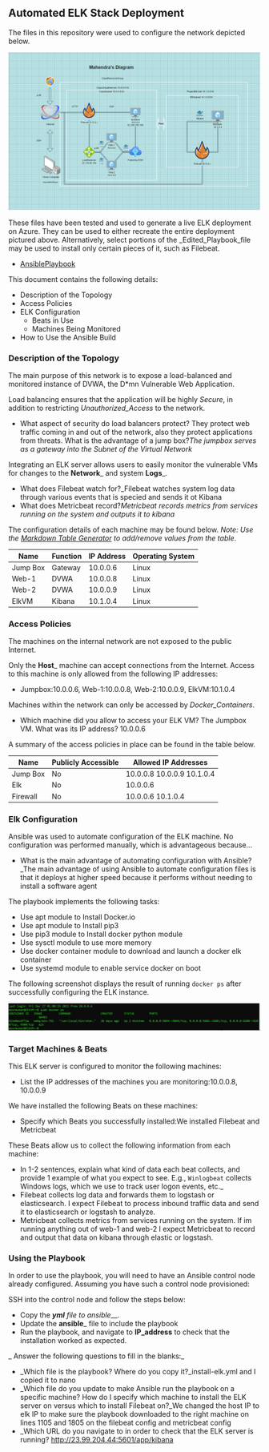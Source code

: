 ## Automated ELK Stack Deployment

The files in this repository were used to configure the network depicted below.

![Project1Diagram](https://github.com/MahendraG7/Project-1/blob/main/Diagrams/ProjectDiagram.jpg.PNG)

These files have been tested and used to generate a live ELK deployment on Azure. They can be used to either recreate the entire deployment pictured above. Alternatively, select portions of the _Edited_Playbook_file may be used to install only certain pieces of it, such as Filebeat.

  - [AnsiblePlaybook](https://github.com/MahendraG7/Project-1/tree/main/Ansible) 

This document contains the following details:
- Description of the Topology
- Access Policies
- ELK Configuration
  - Beats in Use
  - Machines Being Monitored
- How to Use the Ansible Build


### Description of the Topology

The main purpose of this network is to expose a load-balanced and monitored instance of DVWA, the D*mn Vulnerable Web Application.

Load balancing ensures that the application will be highly _Secure_, in addition to restricting _Unauthorized_Access_ to the network.
- What aspect of security do load balancers protect? They protect web traffic coming in and out of the network, also they protect applications from threats. What is the advantage of a jump box?_The jumpbox serves as a gateway into the Subnet of the Virtual Network_

Integrating an ELK server allows users to easily monitor the vulnerable VMs for changes to the __Network___ and system __Logs___.
- What does Filebeat watch for?_Filebeat watches system log data through various events that is specied and sends it ot Kibana
- What does Metricbeat record?_Metricbeat records metrics from services running on the system and outputs it to kibana_

The configuration details of each machine may be found below.
_Note: Use the [Markdown Table Generator](http://www.tablesgenerator.com/markdown_tables) to add/remove values from the table_.

| Name     | Function | IP Address | Operating System |
|----------|----------|------------|------------------|
| Jump Box | Gateway  | 10.0.0.6   | Linux            |
| Web-1    |  DVWA    | 10.0.0.8   | Linux            |
| Web-2    |  DVWA    | 10.0.0.9   | Linux            |
| ElkVM    | Kibana   | 10.1.0.4   | Linux            |

### Access Policies

The machines on the internal network are not exposed to the public Internet. 

Only the __Host___ machine can accept connections from the Internet. Access to this machine is only allowed from the following IP addresses:
- Jumpbox:10.0.0.6, Web-1:10.0.0.8, Web-2:10.0.0.9, ElkVM:10.1.0.4

Machines within the network can only be accessed by _Docker_Containers_.
-  Which machine did you allow to access your ELK VM? The Jumpbox VM. What was its IP address? 10.0.0.6

A summary of the access policies in place can be found in the table below.

| Name     | Publicly Accessible | Allowed IP Addresses       |
|----------|---------------------|----------------------------|
| Jump Box |     No              | 10.0.0.8 10.0.0.9 10.1.0.4 |
|  Elk     |     No              | 10.0.0.6                   |
|  Firewall|     No              | 10.0.0.6 10.1.0.4          |

### Elk Configuration

Ansible was used to automate configuration of the ELK machine. No configuration was performed manually, which is advantageous because...
- What is the main advantage of automating configuration with Ansible?_The main advantage of using Ansible to automate configuration files is that it deploys at higher speed because it performs without needing to install a software agent 

The playbook implements the following tasks:
-  Use apt module to Install Docker.io
-  Use apt module to Install pip3
-  Use pip3 module to Install docker python module
-  Use sysctl module to use more memory
-  Use docker container module to download and launch a docker elk container
-  Use systemd module to enable service docker on boot

The following screenshot displays the result of running `docker ps` after successfully configuring the ELK instance.

![Docker ps output](https://raw.githubusercontent.com/MahendraG7/Project-1/main/Docker%20ps%20Output.JPG)
### Target Machines & Beats
This ELK server is configured to monitor the following machines:
-  List the IP addresses of the machines you are monitoring:10.0.0.8, 10.0.0.9

We have installed the following Beats on these machines:
-  Specify which Beats you successfully installed:We installed Filebeat and Metricbeat

These Beats allow us to collect the following information from each machine:
-  In 1-2 sentences, explain what kind of data each beat collects, and provide 1 example of what you expect to see. E.g., `Winlogbeat` collects Windows logs, which we use to track user logon events, etc._
-  Filebeat collects log data and forwards them to logstash or elasticsearch. I expect Filebeat to process inbound traffic data and send it to elasticsearch or logstash to analyze.
-  Metricbeat collects metrics from services running on the system. If im running anything out of web-1 and web-2 I expect Metricbeat to record and output that data on kibana through elastic or logstash.
### Using the Playbook
In order to use the playbook, you will need to have an Ansible control node already configured. Assuming you have such a control node provisioned: 

SSH into the control node and follow the steps below:
- Copy the ___yml__ file to _ansible____.
- Update the __ansible___ file to include the playbook
- Run the playbook, and navigate to __IP_address__ to check that the installation worked as expected.

_  Answer the following questions to fill in the blanks:_
- _Which file is the playbook? Where do you copy it?_install-elk.yml and I copied it to nano
- _Which file do you update to make Ansible run the playbook on a specific machine? How do I specify which machine to install the ELK server on versus which to install Filebeat on?_We changed the host IP to elk IP to make sure the playbook downloaded to the right machine on lines 1105 and 1805 on the filebeat config and metricbeat config
- _Which URL do you navigate to in order to check that the ELK server is running? http://23.99.204.44:5601/app/kibana